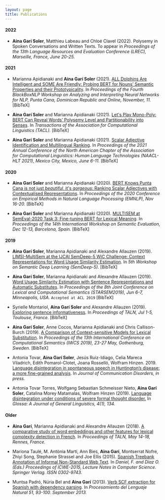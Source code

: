 ```yaml
---
layout: page
title: Publications
---
```


<script type="text/javascript">
   function toggleVisibility(block_id) {
       var e = document.getElementById(block_id);
       if(e.style.display == 'block')
          e.style.display = 'none';
       else
          e.style.display = 'block';
   }
    function copyToClip(element) {
        var str = document.getElementById(element).innerHTML;
        function listener(e) {
            e.clipboardData.setData("text/html", str);
            e.clipboardData.setData("text/plain", str);
            e.preventDefault();
        }
        document.addEventListener("copy", listener);
        document.execCommand("copy");
        document.removeEventListener("copy", listener);
};
</script>


#### 2022

* **Aina Garí Soler**, Matthieu Labeau and Chloé Clavel (2022). Polysemy in Spoken Conversations and Written Texts. To appear in _Proceedings of the 13th Language Resources and Evaluation Conference (LREC), Marseille, France, June 20-25._ 

#### 2021

* Marianna Apidianaki and **Aina Garí Soler** (2021). [ALL Dolphins Are Intelligent and SOME Are Friendly: Probing BERT for Nouns’ Semantic Properties and their Prototypicality](https://aclanthology.org/2021.blackboxnlp-1.7). In _Proceedings of the Fourth BlackBoxNLP Workshop on Analyzing and Interpreting Neural Networks for NLP, Punta Cana, Dominican Republic and Online, November, 11._ <normal>
     <a style="color:page.header.overlay_color; cursor: pointer; cursor: hand;" onclick="toggleVisibility('bib_prototypicality2021');">[BibTeX]</a> </normal>
<div id="bib_prototypicality2021" style="display:none;"> <small> <a class="btn"  onclick="copyToClip('bib_prototypicality2021');">Copy to clipboard</a>
<div class="highlighter-rouge"><pre id="bib_prototypicality2021" class="highlight">
@inproceedings{apidianaki-gari-soler-2021-dolphins,
    title = "{{ALL Dolphins Are Intelligent and SOME Are Friendly: Probing BERT for Nouns' Semantic Properties and their Prototypicality}}",
    author = "Apidianaki, Marianna  and
      Gar{\'\i} Soler, Aina",
    booktitle = "Proceedings of the Fourth BlackboxNLP Workshop on Analyzing and Interpreting Neural Networks for NLP",
    month = nov,
    year = "2021",
    address = "Punta Cana, Dominican Republic",
    publisher = "Association for Computational Linguistics",
    url = "https://aclanthology.org/2021.blackboxnlp-1.7",
    doi = "10.18653/v1/2021.blackboxnlp-1.7",
    pages = "79--94",    
}
</pre></div></small>
</div>

* **Aina Garí Soler** and Marianna Apidianaki (2021). [Let's Play Mono-Poly: BERT Can Reveal Words’ Polysemy Level and Partitionability into Senses](https://direct.mit.edu/tacl/article/doi/10.1162/tacl_a_00400/106797/Let-s-Play-Mono-Poly-BERT-Can-Reveal-Words). In _Transactions of the Association for Computational Linguistics (TACL)._ <normal>
     <a style="color:page.header.overlay_color; cursor: pointer; cursor: hand;" onclick="toggleVisibility('bib_monopoly2021');">[BibTeX]</a> </normal>
<div id="bib_monopoly2021" style="display:none;">
<small> <a class="btn"  onclick="copyToClip('bib_monopoly2021');">Copy to clipboard</a>
<div class="highlighter-rouge"><pre id="bib_monopoly2021" class="highlight">
@article{gari-soler-apidianaki-2021-monopoly,
    author = {Garí Soler, Aina and Apidianaki, Marianna},
    title = "{{Let’s Play Mono-Poly: BERT Can Reveal Words’ Polysemy Level and Partitionability into Senses}}",
    journal = {Transactions of the Association for Computational Linguistics},
    volume = {9},
    pages = {825-844},
    year = {2021},
    month = {08},   
    issn = {2307-387X},
    doi = {10.1162/tacl_a_00400},
    url = {https://doi.org/10.1162/tacl\_a\_00400},
    eprint = {https://direct.mit.edu/tacl/article-pdf/doi/10.1162/tacl\_a\_00400/1955204/tacl\_a\_00400.pdf},
}
</pre></div></small>
</div>

* **Aina Garí Soler** and Marianna Apidianaki (2021). [Scalar Adjective Identification and Multilingual Ranking](https://aclanthology.org/2021.naacl-main.370/). In _Proceedings of the 2021 Annual Conference of the North American Chapter of the Association for Computational Linguistics: Human Language Technologies (NAACL-HLT 2021), Mexico City, Mexico, June 6-11._ 
    <a style="color:page.header.overlay_color; cursor: pointer; cursor: hand;" onclick="toggleVisibility('bib_scalar2021');">[BibTeX]</a>
<div id="bib_scalar2021" style="display:none;">
<small>
<a class="btn"  onclick="copyToClip('bib_scalar2021');">Copy</a>
<div class="highlighter-rouge"><pre id="bib_scalar2021" class="highlight">
@inproceedings{gari-soler-apidianaki-2021-scalar,
    title = "{S}calar {A}djective {I}dentification and {M}ultilingual {R}anking",
    author = "Gar{\'\i} Soler, Aina  and
      Apidianaki, Marianna",
    booktitle = "Proceedings of the 2021 Conference of the North American Chapter of the Association for Computational Linguistics: Human Language Technologies",
    month = jun,
    year = "2021",
    address = "Online",
    publisher = "Association for Computational Linguistics",
    url = "https://aclanthology.org/2021.naacl-main.370",
    doi = "10.18653/v1/2021.naacl-main.370",
    pages = "4653--4660",  
}
</pre></div></small>
</div>


#### 2020

* **Aina Garí Soler** and Marianna Apidianaki (2020). [BERT Knows Punta Cana is not just _beautiful_, it's _gorgeous_: Ranking Scalar Adjectives with Contextualised Representations](https://www.aclweb.org/anthology/2020.emnlp-main.598/). In _Proceedings of the 2020 Conference on Empirical Methods in Natural Language Processing (EMNLP), Nov 16-20._ <a style="color:page.header.overlay_color; cursor: pointer; cursor: hand;" onclick="toggleVisibility('bib_scalar2020');">[BibTeX]</a>
<div id="bib_scalar2020" style="display:none;">
<small>
<a class="btn"  onclick="copyToClip('bib_scalar2020');">Copy</a>
<div class="highlighter-rouge"><pre id="bib_scalar2020" class="highlight">
@inproceedings{gari-soler-apidianaki-2020-bert,
    title = "{BERT} {K}nows {P}unta {C}ana is not just beautiful, it{'}s gorgeous: {R}anking {S}calar {A}djectives with {C}ontextualised {R}epresentations",
    author = "Gar{\'\i} Soler, Aina  and
      Apidianaki, Marianna",
    booktitle = "Proceedings of the 2020 Conference on Empirical Methods in Natural Language Processing (EMNLP)",
    month = nov,
    year = "2020",
    address = "Online",
    publisher = "Association for Computational Linguistics",
    url = "https://aclanthology.org/2020.emnlp-main.598",
    doi = "10.18653/v1/2020.emnlp-main.598",
    pages = "7371--7385",
}
</pre></div></small>
</div>

* **Aina Garí Soler** and Marianna Apidianaki (2020). [MULTISEM at SemEval-2020 Task 3: Fine-tuning BERT for Lexical Meaning](https://www.aclweb.org/anthology/2020.semeval-1.18/). In _Proceedings of the 14th International Workshop on Semantic Evaluation, Dec 12-13, Barcelona, Spain._ <a style="color:page.header.overlay_color; cursor: pointer; cursor: hand;" onclick="toggleVisibility('bib_semeval2020');">[BibTeX]</a>
<div id="bib_semeval2020" style="display:none;">
<small>
<a class="btn"  onclick="copyToClip('bib_semeval2020');">Copy</a>
<div class="highlighter-rouge"><pre id="bib_semeval2020" class="highlight">
@inproceedings{gari-soler-apidianaki-2020-multisem,
    title = "{MULTISEM} at {S}em{E}val-2020 {T}ask 3: {F}ine-tuning {BERT} for {L}exical {M}eaning",
    author = "Gar{\'\i} Soler, Aina  and
      Apidianaki, Marianna",
    booktitle = "Proceedings of the Fourteenth Workshop on Semantic Evaluation",
    month = dec,
    year = "2020",
    address = "Barcelona (online)",
    publisher = "International Committee for Computational Linguistics",
    url = "https://aclanthology.org/2020.semeval-1.18",
    pages = "158--165",
}
</pre></div></small>
</div>

#### 2019

* **Aina Garí Soler**, Marianna Apidianaki and Alexandre Allauzen (2019). [LIMSI-MultiSem at the IJCAI SemDeep-5 WiC Challenge: Context Representations for Word Usage Similarity Estimation](http://www.dfki.de/~declerck/semdeep-5/papers/wic_SemDeep-5_paper_4.pdf). In _5th Workshop on Semantic Deep Learning (SemDeep-5)._  <a style="color:page.header.overlay_color; cursor: pointer; cursor: hand;" onclick="toggleVisibility('bib_semdeep2019');">[BibTeX]</a>
<div id="bib_semdeep2019" style="display:none;">
<small>
<a class="btn"  onclick="copyToClip('bib_semdeep2019');">Copy</a>
<div class="highlighter-rouge"><pre id="bib_semdeep2019" class="highlight">
@inproceedings{gari-soler-etal-2019-limsi,
    title = "{LIMSI-MULTISEM} at the {IJCAI} {S}em{D}eep-5 {W}i{C} {C}hallenge: {C}ontext {R}epresentations for {W}ord {U}sage {S}imilarity {E}stimation",
    author = "Gar{\'\i} Soler, Aina  and
      Apidianaki, Marianna  and
      Allauzen, Alexandre",
    booktitle = "Proceedings of the 5th Workshop on Semantic Deep Learning (SemDeep-5)",
    month = aug,
    year = "2019",
    address = "Macau, China",
    publisher = "Association for Computational Linguistics",
    url = "https://aclanthology.org/W19-5802",
    pages = "6--11",
}
</pre></div></small>
</div>

* **Aina Garí Soler**, Marianna Apidianaki and Alexandre Allauzen (2019). [Word Usage Similarity Estimation with Sentence Representations and Automatic Substitutes](https://www.aclweb.org/anthology/S19-1002). In *Proceedings of the 8th Joint Conference on Lexical and Computational Semantics (STARSEM2019), Jun 6-7, Minneapolis, USA.* `Accepted at ACL 2019`
 <a style="color:page.header.overlay_color; cursor: pointer; cursor: hand;" onclick="toggleVisibility('bib_usim2019');">[BibTeX]</a>
<div id="bib_usim2019" style="display:none;">
<small>
<a class="btn"  onclick="copyToClip('bib_usim2019');">Copy</a>
<div class="highlighter-rouge"><pre id="bib_usim2019" class="highlight">
@inproceedings{gari-soler-etal-2019-word,
    title = "{W}ord {U}sage {S}imilarity {E}stimation with {S}entence {R}epresentations and {A}utomatic {S}ubstitutes",
    author = "Gar{\'\i} Soler, Aina  and
      Apidianaki, Marianna  and
      Allauzen, Alexandre",
    booktitle = "Proceedings of the Eighth Joint Conference on Lexical and Computational Semantics (*{SEM} 2019)",
    month = jun,
    year = "2019",
    address = "Minneapolis, Minnesota",
    publisher = "Association for Computational Linguistics",
    url = "https://aclanthology.org/S19-1002",
    doi = "10.18653/v1/S19-1002",
    pages = "9--21",   
}
</pre></div></small>
</div>


* Syrielle Montariol, **Aina Garí Soler** and Alexandre Allauzen (2019). [Exploring sentence informativeness](https://arxiv.org/pdf/1907.08469.pdf). In  _Proceedings of TALN, Jul 1-5, Toulouse, France._ 
 <a style="color:page.header.overlay_color; cursor: pointer; cursor: hand;" onclick="toggleVisibility('bib_informativeness2019');">[BibTeX]</a>
<div id="bib_informativeness2019" style="display:none;">
<small>
<a class="btn"  onclick="copyToClip('bib_informativeness2019');">Copy</a>
<div class="highlighter-rouge"><pre id="bib_informativeness2019" class="highlight">
@inproceedings{montariol-etal-2019-exploring,
    title = "{E}xploring sentence informativeness",
    author = "Montariol, Syrielle  and
      Gar{\'\i} Soler, Aina  and
      Allauzen, Alexandre",
    booktitle = "Actes de la Conf{\'e}rence sur le Traitement Automatique des Langues Naturelles (TALN) PFIA 2019. Volume II : Articles courts",
    month = "7",
    year = "2019",
    address = "Toulouse, France",
    publisher = "ATALA",
    url = "https://aclanthology.org/2019.jeptalnrecital-court.16",
    pages = "303--312", 
}
</pre></div></small>
</div>


* **Aina Garí Soler**, Anne Cocos, Marianna Apidianaki and Chris Callison-Burch (2019). [A Comparison of Context-sensitive Models for Lexical Substitution](https://www.aclweb.org/anthology/W19-0423). In _Proceedings of the 13th International Conference on Computational Semantics (IWCS 2019), 23-27 May, Gothenburg, Sweden._  <a style="color:page.header.overlay_color; cursor: pointer; cursor: hand;" onclick="toggleVisibility('bib_lexsub2019');">[BibTeX]</a>
<div id="bib_lexsub2019" style="display:none;">
<small>
<a class="btn"  onclick="copyToClip('bib_lexsub2019');">Copy</a>
<div class="highlighter-rouge"><pre id="bib_lexsub2019" class="highlight">
@inproceedings{gari-soler-etal-2019-comparison,
    title = "{A} {C}omparison of {C}ontext-sensitive {M}odels for {L}exical {S}ubstitution",
    author = "Gar{\'\i} Soler, Aina  and
      Cocos, Anne  and
      Apidianaki, Marianna  and
      Callison-Burch, Chris",
    booktitle = "Proceedings of the 13th International Conference on Computational Semantics - Long Papers",
    month = may,
    year = "2019",
    address = "Gothenburg, Sweden",
    publisher = "Association for Computational Linguistics",
    url = "https://aclanthology.org/W19-0423",
    doi = "10.18653/v1/W19-0423",
    pages = "271--282",   
}
</pre></div></small>
</div>


* Antonia Tovar, **Aina Garí Soler**, Jesús Ruiz-Idiago, Celia Mareca Viladrich, Edith Pomarol-Clotet, Joana Rosselló, Wolfram Hinzen. 2019. [Language disintegration in spontaneous speech in Huntington’s disease: a more fine-grained analysis](https://doi.org/10.1016/j.jcomdis.2019.105970). In _Journal of Communication Disorders, in press._

* Antonia Tovar Torres, Wolfgang Sebastian Schmeisser Nieto, **Aina Garí Soler**, Catalina Morey Matamalas, Wolfram Hinzen (2019). [Language disintegration under conditions of severe formal thought disorder.](https://www.glossa-journal.org/article/10.5334/gjgl.720/) In _Glossa: A Journal of General Linguistics, 4(1), 134._

#### Older

* **Aina Garí**, Marianna Apidianaki and Alexandre Allauzen (2018). [A comparative study of word embeddings and other features for lexical complexity detection in French](https://www.semanticscholar.org/paper/A-comparative-study-of-word-embeddings-and-other-in-Soler-Apidianaki/19329470f1ec5a3f7a4b817e3bc912aa82d9b7f2?p2df). In  _Proceedings of TALN, May 14-18, Rennes, France._

* Mariona Taulé, M. Antònia Martí, Ann Bies, **Aina Garí**, Montserrat Nofre, Zhiyi Song, Stephanie Strassel and Joe Ellis (2015). [Spanish Treebank Annotation of Informal Non-Standard Web Text](https://www.ldc.upenn.edu/sites/www.ldc.upenn.edu/files/nlpit2015-spanish-treebank-annotation.pdf). In _Daniel, F. and Díaz O. (Eds.) Proceedings of ICWE-2015, Lecture Notes in Computer Science. Springer Verlag. ISSN 0302-9743._

* Muntsa Padró, Núria Bel and **Aina Garí** (2013). [Verb SCF extraction for Spanish with dependency parsing](https://pdfs.semanticscholar.org/0505/8e6c6e9f2851570b64fb1cce1374071908e5.pdf?_ga=2.240515524.617673213.1562600575-496965568.1562600575). In _Procesamiento del Lenguaje Natural 51, 93-100. September 2013._

